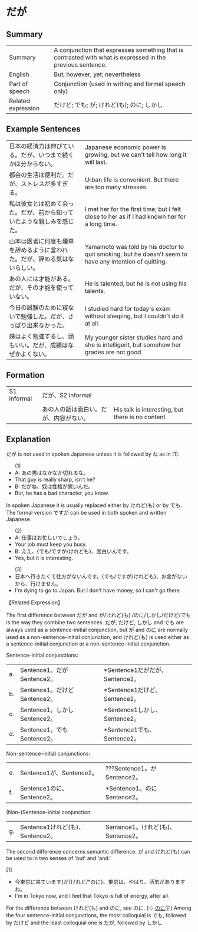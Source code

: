 # だが

## Summary

<table><tr>   <td>Summary</td>   <td>A conjunction that expresses something that is contrasted with what is expressed in the previous sentence.</td></tr><tr>   <td>English</td>   <td>But; however; yet; nevertheless</td></tr><tr>   <td>Part of speech</td>   <td>Conjunction (used in writing and formal speech only)</td></tr><tr>   <td>Related expression</td>   <td>だけど; でも; が; けれど(も); のに; しかし</td></tr></table>

## Example Sentences

<table><tr>   <td>日本の経済力は伸びている。だが、いつまで続くかは分からない。</td>   <td>Japanese economic power is growing, but we can't tell how long it will last.</td></tr><tr>   <td>都会の生活は便利だ。だが、ストレスが多すぎる。</td>   <td>Urban life is convenient. But there are too many stresses.</td></tr><tr>   <td>私は彼女とは初めて会った。だが、前から知っていたような親しみを感じた。</td>   <td>I met her for the first time; but I felt close to her as if I had known her for a long time.</td></tr><tr>   <td>山本は医者に何度も煙草を辞めるように言われた。だが、辞める気はないらしい。</td>   <td>Yamamoto was told by his doctor to quit smoking, but he doesn't seem to have any intention of quitting.</td></tr><tr>   <td>あの人には才能がある。だが、その才能を使っていない。</td>   <td>He is talented, but he is not using his talents.</td></tr><tr>   <td>今日の試験のために寝ないで勉強した。だが、さっぱり出来なかった。</td>   <td>I studied hard for today's exam without sleeping, but I couldn't do it at all.</td></tr><tr>   <td>妹はよく勉強するし、頭もいい。だが、成績はなぜかよくない。</td>   <td>My younger sister studies hard and she is intelligent, but somehow her grades are not good.</td></tr></table>

## Formation

<table class="table"> <tbody><tr class="tr head"> <td class="td"><span class="bold"><span>S1 informal</span></span></td> <td class="td"><span class="concept">だが</span><span>、</span><span>S2 informal</span></td> <td class="td"><span>&nbsp;</span></td> </tr> <tr class="tr"> <td class="td"><span>&nbsp;</span></td> <td class="td"><span>あの人の話は面白い。<span class="concept">だが</span>、内容がない。</span> </td> <td class="td"><span>His talk is interesting, but    there is no content</span></td> </tr> </tbody></table>

## Explanation

<p><span class="cloze">だが</span> is not used in spoken Japanese unless it is followed by ね as in (1).</p>  <ul>(1) <li>A: あの男はなかなか切れるな。</li> <li>That guy is really sharp, isn't he?</li> <div class="divide"></div> <li>B: <span class="cloze">だが</span>ね、奴は性格が悪いんだ。</li> <li>But, he has a bad character, you know.</li> </ul>  <p>In spoken Japanese it is usually replaced either by けれど(も) or by でも. The formal version ですが can be used in both spoken and written Japanese.</p>  <ul>(2) <li>A: 仕事はお忙しいでしょう。</li> <li>Your job must keep you busy.</li> <div class="divide"></div> <li>B: ええ、{でも/ですが/けれども}、面白いんです。</li> <li>Yes, but it is interesting.</li> </ul>  <ul>(3) <li>日本へ行きたくて仕方がないんです。{でも/ですが/けれども}、お金がないから、行けません。</li> <li>I'm dying to go to Japan. But I don't have money, so I can't go there.</li> </ul>  <p>【Related Expression】</p>  <p>The first difference between <span class="cloze">だが</span> and が/けれど(も) /のに/しかし/だけど/でも is the way they combine two sentences. <span class="cloze">だが</span>, だけど, しかし and でも are always used as a sentence-initial conjunction, but が and のに are normally used as a non-sentence-initial conjunction, and けれど(も) is used either as a sentence-initial conjunction or a non-sentence-initial conjunction.</p>  <p>Sentence-initial conjunctions:</p>  <table class="table"> <tbody> <tr class="tr"> <td class="td">a. </td> <td class="td">Sentence1。<span class="cloze">だが</span>Sentence2。</td> <td class="td">*Sentence1<span class="cloze">だが</span>だが、Sentence2。</td> </tr> <tr class="tr"> <td class="td">b. </td> <td class="td">Sentence1。だけどSentence2。</td> <td class="td">*Sentence1だけど、Sentence2。</td> </tr> <tr class="tr"> <td class="td">c. </td> <td class="td">Sentence1。しかしSentence2。</td> <td class="td">*Sentence1しかし、Sentence2。</td> </tr> <tr class="tr"> <td class="td">d. </td> <td class="td">Sentence1。でもSentence2。</td> <td class="td">*Sentence1でも、Sentence2。</td> </tr> </tbody> </table>  <p>Non-sentence-initial conjunctions:</p>  <table class="table"> <tbody> <tr class="tr"> <td class="td">e. </td> <td class="td">Sentence1が、Sentence2。</td> <td class="td">???Sentence1。がSentence2。</td> </tr> <tr class="tr"> <td class="td">f. </td> <td class="td">Sentence1のに、Sentence2。</td> <td class="td">*Sentence1。のにSentence2。</td> </tr> </tbody> </table>  <p>(Non-)Sentence-initial conjunction:</p>  <table class="table"> <tbody> <tr class="tr"> <td class="td">g. </td> <td class="td">Sentence1けれど(も)、Sentence2。</td> <td class="td">Sentence1。けれど(も)、Sentence2。</td> </tr> </tbody> </table>  <p>The second difference concerns semantic difference. が and けれど(も) can be used to in two senses of 'but' and 'and.'</p>  <p>[1]</p>  <ul> <li>今東京に来ています{が/けれど/*のに}、東京は、やはり、活気がありますね。</li> <li>I'm in Tokyo now, and I feel that Tokyo is full of energy, after all.</li> </ul>  <p>For the difference between けれど(も) and のに, see のに. (⇨ <a href="http://bunpou.neocities.org/基本basic.html#㊦ のに (1)">のに</a>㊦) Among the four sentence-initial conjunctions, the most colloquial is でも, followed by だけど and the least colloquial one is <span class="cloze">だが</span>, followed by しかし.</p>

